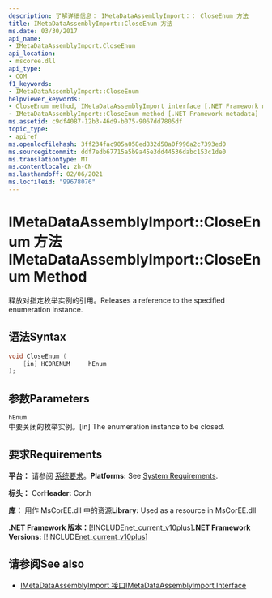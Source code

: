 ```yaml
---
description: 了解详细信息： IMetaDataAssemblyImport：： CloseEnum 方法
title: IMetaDataAssemblyImport::CloseEnum 方法
ms.date: 03/30/2017
api_name:
- IMetaDataAssemblyImport.CloseEnum
api_location:
- mscoree.dll
api_type:
- COM
f1_keywords:
- IMetaDataAssemblyImport::CloseEnum
helpviewer_keywords:
- CloseEnum method, IMetaDataAssemblyImport interface [.NET Framework metadata]
- IMetaDataAssemblyImport::CloseEnum method [.NET Framework metadata]
ms.assetid: c9df4087-12b3-46d9-b075-9067dd7805df
topic_type:
- apiref
ms.openlocfilehash: 3ff234fac905a058ed832d58a0f996a2c7393ed0
ms.sourcegitcommit: ddf7edb67715a5b9a45e3dd44536dabc153c1de0
ms.translationtype: MT
ms.contentlocale: zh-CN
ms.lasthandoff: 02/06/2021
ms.locfileid: "99678076"
---
```

# <a name="imetadataassemblyimportcloseenum-method"></a><span data-ttu-id="dbefc-103">IMetaDataAssemblyImport::CloseEnum 方法</span><span class="sxs-lookup"><span data-stu-id="dbefc-103">IMetaDataAssemblyImport::CloseEnum Method</span></span>

<span data-ttu-id="dbefc-104">释放对指定枚举实例的引用。</span><span class="sxs-lookup"><span data-stu-id="dbefc-104">Releases a reference to the specified enumeration instance.</span></span>  
  
## <a name="syntax"></a><span data-ttu-id="dbefc-105">语法</span><span class="sxs-lookup"><span data-stu-id="dbefc-105">Syntax</span></span>  
  
```cpp  
void CloseEnum (  
    [in] HCORENUM     hEnum  
);  
```  
  
## <a name="parameters"></a><span data-ttu-id="dbefc-106">参数</span><span class="sxs-lookup"><span data-stu-id="dbefc-106">Parameters</span></span>  

 `hEnum`  
 <span data-ttu-id="dbefc-107">中要关闭的枚举实例。</span><span class="sxs-lookup"><span data-stu-id="dbefc-107">[in] The enumeration instance to be closed.</span></span>  
  
## <a name="requirements"></a><span data-ttu-id="dbefc-108">要求</span><span class="sxs-lookup"><span data-stu-id="dbefc-108">Requirements</span></span>  

 <span data-ttu-id="dbefc-109">**平台：** 请参阅 [系统要求](../../get-started/system-requirements.md)。</span><span class="sxs-lookup"><span data-stu-id="dbefc-109">**Platforms:** See [System Requirements](../../get-started/system-requirements.md).</span></span>  
  
 <span data-ttu-id="dbefc-110">**标头：** Cor</span><span class="sxs-lookup"><span data-stu-id="dbefc-110">**Header:** Cor.h</span></span>  
  
 <span data-ttu-id="dbefc-111">**库：** 用作 MsCorEE.dll 中的资源</span><span class="sxs-lookup"><span data-stu-id="dbefc-111">**Library:** Used as a resource in MsCorEE.dll</span></span>  
  
 <span data-ttu-id="dbefc-112">**.NET Framework 版本：**[!INCLUDE[net_current_v10plus](../../../../includes/net-current-v10plus-md.md)]</span><span class="sxs-lookup"><span data-stu-id="dbefc-112">**.NET Framework Versions:** [!INCLUDE[net_current_v10plus](../../../../includes/net-current-v10plus-md.md)]</span></span>  
  
## <a name="see-also"></a><span data-ttu-id="dbefc-113">请参阅</span><span class="sxs-lookup"><span data-stu-id="dbefc-113">See also</span></span>

- [<span data-ttu-id="dbefc-114">IMetaDataAssemblyImport 接口</span><span class="sxs-lookup"><span data-stu-id="dbefc-114">IMetaDataAssemblyImport Interface</span></span>](imetadataassemblyimport-interface.md)
